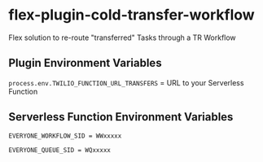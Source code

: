 # flex-plugin-cold-transfer-workflow
Flex solution to re-route "transferred" Tasks through a TR Workflow

## Plugin Environment Variables

`process.env.TWILIO_FUNCTION_URL_TRANSFERS` = URL to your Serverless Function

## Serverless Function Environment Variables

`EVERYONE_WORKFLOW_SID = WWxxxxx`

`EVERYONE_QUEUE_SID = WQxxxxx`
